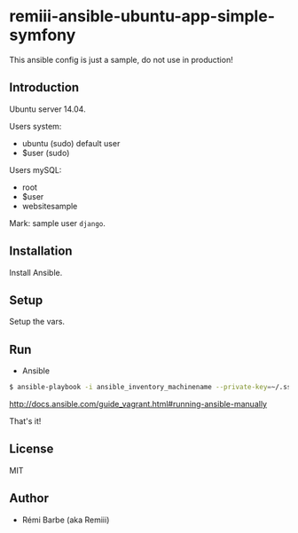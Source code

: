 # remiii-ansible-ubuntu-app-simple-symfony

This ansible config is just a sample, do not use in production!

## Introduction

Ubuntu server 14.04.

Users system:
- ubuntu (sudo) default user
- $user (sudo)

Users mySQL:
- root
- $user
- websitesample

Mark: sample user `django`.

## Installation

Install Ansible.

## Setup

Setup the vars.

## Run

* Ansible

```sh
$ ansible-playbook -i ansible_inventory_machinename --private-key=~/.ssh/myFuckingPrivateKey.pem -u ubuntu ~/git/remiii-ansible-ubuntu-app-simple-symfony/myConfig.yml
```

http://docs.ansible.com/guide_vagrant.html#running-ansible-manually

That's it!

## License

MIT

## Author

* Rémi Barbe (aka Remiii)


